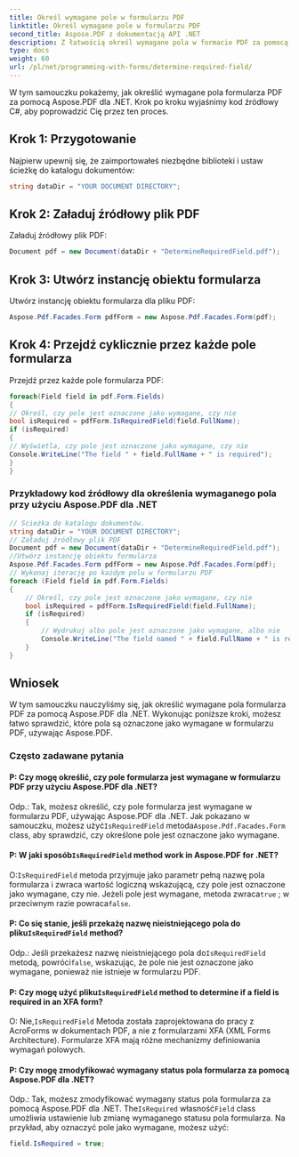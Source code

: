 ```yaml
---
title: Określ wymagane pole w formularzu PDF
linktitle: Określ wymagane pole w formularzu PDF
second_title: Aspose.PDF z dokumentacją API .NET
description: Z łatwością określ wymagane pola w formacie PDF za pomocą Aspose.PDF dla .NET.
type: docs
weight: 60
url: /pl/net/programming-with-forms/determine-required-field/
---
```

W tym samouczku pokażemy, jak określić wymagane pola formularza PDF za pomocą Aspose.PDF dla .NET. Krok po kroku wyjaśnimy kod źródłowy C#, aby poprowadzić Cię przez ten proces.

## Krok 1: Przygotowanie

Najpierw upewnij się, że zaimportowałeś niezbędne biblioteki i ustaw ścieżkę do katalogu dokumentów:

```csharp
string dataDir = "YOUR DOCUMENT DIRECTORY";
```

## Krok 2: Załaduj źródłowy plik PDF

Załaduj źródłowy plik PDF:

```csharp
Document pdf = new Document(dataDir + "DetermineRequiredField.pdf");
```

## Krok 3: Utwórz instancję obiektu formularza

Utwórz instancję obiektu formularza dla pliku PDF:

```csharp
Aspose.Pdf.Facades.Form pdfForm = new Aspose.Pdf.Facades.Form(pdf);
```

## Krok 4: Przejdź cyklicznie przez każde pole formularza

Przejdź przez każde pole formularza PDF:

```csharp
foreach(Field field in pdf.Form.Fields)
{
// Określ, czy pole jest oznaczone jako wymagane, czy nie
bool isRequired = pdfForm.IsRequiredField(field.FullName);
if (isRequired)
{
// Wyświetla, czy pole jest oznaczone jako wymagane, czy nie
Console.WriteLine("The field " + field.FullName + " is required");
}
}
```

### Przykładowy kod źródłowy dla określenia wymaganego pola przy użyciu Aspose.PDF dla .NET 
```csharp
// Ścieżka do katalogu dokumentów.
string dataDir = "YOUR DOCUMENT DIRECTORY";
// Załaduj źródłowy plik PDF
Document pdf = new Document(dataDir + "DetermineRequiredField.pdf");
//Utwórz instancję obiektu formularza
Aspose.Pdf.Facades.Form pdfForm = new Aspose.Pdf.Facades.Form(pdf);
// Wykonaj iterację po każdym polu w formularzu PDF
foreach (Field field in pdf.Form.Fields)
{
	// Określ, czy pole jest oznaczone jako wymagane, czy nie
	bool isRequired = pdfForm.IsRequiredField(field.FullName);
	if (isRequired)
	{
		// Wydrukuj albo pole jest oznaczone jako wymagane, albo nie
		Console.WriteLine("The field named " + field.FullName + " is required");
	}
}
```

## Wniosek

W tym samouczku nauczyliśmy się, jak określić wymagane pola formularza PDF za pomocą Aspose.PDF dla .NET. Wykonując poniższe kroki, możesz łatwo sprawdzić, które pola są oznaczone jako wymagane w formularzu PDF, używając Aspose.PDF.

### Często zadawane pytania

#### P: Czy mogę określić, czy pole formularza jest wymagane w formularzu PDF przy użyciu Aspose.PDF dla .NET?

 Odp.: Tak, możesz określić, czy pole formularza jest wymagane w formularzu PDF, używając Aspose.PDF dla .NET. Jak pokazano w samouczku, możesz użyć`IsRequiredField` metoda`Aspose.Pdf.Facades.Form` class, aby sprawdzić, czy określone pole jest oznaczone jako wymagane.

####  P: W jaki sposób`IsRequiredField` method work in Aspose.PDF for .NET?

 O:`IsRequiredField` metoda przyjmuje jako parametr pełną nazwę pola formularza i zwraca wartość logiczną wskazującą, czy pole jest oznaczone jako wymagane, czy nie. Jeżeli pole jest wymagane, metoda zwraca`true` ; w przeciwnym razie powraca`false`.

####  P: Co się stanie, jeśli przekażę nazwę nieistniejącego pola do pliku`IsRequiredField` method?

Odp.: Jeśli przekażesz nazwę nieistniejącego pola do`IsRequiredField` metodą, powróci`false`, wskazując, że pole nie jest oznaczone jako wymagane, ponieważ nie istnieje w formularzu PDF.

####  P: Czy mogę użyć pliku`IsRequiredField` method to determine if a field is required in an XFA form?

 O: Nie,`IsRequiredField` Metoda została zaprojektowana do pracy z AcroForms w dokumentach PDF, a nie z formularzami XFA (XML Forms Architecture). Formularze XFA mają różne mechanizmy definiowania wymagań polowych.

#### P: Czy mogę zmodyfikować wymagany status pola formularza za pomocą Aspose.PDF dla .NET?

 Odp.: Tak, możesz zmodyfikować wymagany status pola formularza za pomocą Aspose.PDF dla .NET. The`IsRequired` własność`Field` class umożliwia ustawienie lub zmianę wymaganego statusu pola formularza. Na przykład, aby oznaczyć pole jako wymagane, możesz użyć:

```csharp
field.IsRequired = true;
```